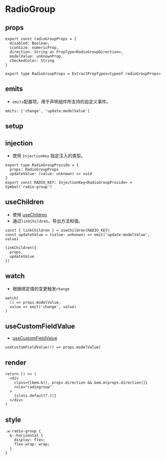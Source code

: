 # RadioGroup

## props
```
export const radioGroupProps = {
  disabled: Boolean,
  iconSize: numericProp,
  direction: String as PropType<RadioGroupDirection>,
  modelValue: unknownProp,
  checkedColor: String
}

export type RadioGroupProps = ExtractPropTypes<typeof radioGroupProps>
```
## emits
- `emits`配置项，用于声明组件所支持的自定义事件。
```
emits: ['change', 'update:modelValue']
```

## setup

## injection
- 使用 `InjectionKey` 指定注入的类型。
```
export type RadioGroupProvide = {
  props: RadioGroupProps
  updateValue: (value: unknown) => void
}
export const RADIO_KEY: InjectionKey<RadioGroupProvide> = Symbol('radio-group')
```

## useChildren
- 使用 [useChildren](hooks.html#useChildren.ts)
- 通过`linkChildren`，导出方法和值。
```
const { linkChildren } = useChildren(RADIO_KEY)
const updateValue = (value: unknown) => emit('update:modelValue', value)

linkChildren({
  props,
  updateValue
})
```

## watch
- 根据绑定值的变更触发`change`
```
watch(
  () => props.modelValue,
  value => emit('change', value)
)
```

## useCustomFieldValue
- [useCustomFieldValue](hooks.html#usecustomfieldvalue)
```
useCustomFieldValue(() => props.modelValue)
```

## render
```
return () => (
  <div
    class={[bem.b(), props.direction && bem.m(props.direction)]}
    role="radiogroup"
  >
    {slots.default?.()}
  </div>
)
```

## style
```
.w-radio-group {
  &--horizontal {
    display: flex;
    flex-wrap: wrap;
  }
}
```
